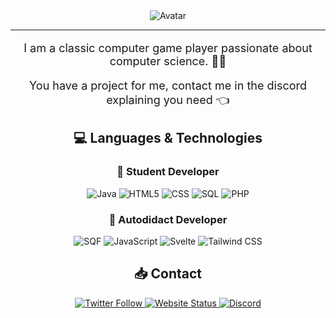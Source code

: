 <div align="center">
    <img src="https://avatars.githubusercontent.com/u/91902158?v=4" alt="Avatar">
</div>

---
<div align="center" style="font-size: 18px;">
    <p>I am a classic computer game player passionate about computer science. 👀🍕</p>
    <p>You have a project for me, contact me in the discord explaining you need 👈</p>
</div>

<h2 align="center"> 💻 Languages & Technologies </h2>

<h3 align="center"> 💼 Student Developer</h3>
<div align="center">

![Java](https://img.shields.io/badge/-Java-red?logo=java&logoColor=white&style=for-the-badge)
![HTML5](https://img.shields.io/badge/-HTML5-red?logo=html5&logoColor=white&style=for-the-badge)
![CSS](https://img.shields.io/badge/-CSS-blue?logo=css3&logoColor=white&style=for-the-badge)
![SQL](https://img.shields.io/badge/-SQL-blue?logo=mysql&logoColor=white&style=for-the-badge)
![PHP](https://img.shields.io/badge/-PHP-777BB4?logo=php&logoColor=white&style=for-the-badge)

</div>

<h3 align="center"> 🤺 Autodidact Developer </h3>
<div align="center">

![SQF](https://img.shields.io/badge/-SQF-66FF66?logo=sqf&logoColor=black&style=for-the-badge)
![JavaScript](https://img.shields.io/badge/-JavaScript-yellow?logo=javascript&logoColor=white&style=for-the-badge)
![Svelte](https://img.shields.io/badge/-Svelte-ff3e00?logo=svelte&logoColor=white&style=for-the-badge)
![Tailwind CSS](https://img.shields.io/badge/-Tailwind_CSS-06b6d4?logo=tailwind-css&logoColor=white&style=for-the-badge)

</div>

<h2 align="center">📥 Contact </h2>

<div align="center">
    <a href="https://twitter.com/Admors_">
        <img src="https://img.shields.io/badge/-Twitter-1DA1F2?logo=x&logoColor=white&style=for-the-badge" alt="Twitter Follow">
    </a>
    <a href="https://admors-srv.ovh">
        <img src="https://img.shields.io/website?up_message=Online&down_message=Offline&url=https%3A%2F%2Fadmors-srv.ovh&label=Website&style=for-the-badge&logoColor=white&logoWidth=20" alt="Website Status">
    </a>
    <a href="https://discordapp.com/users/334012117764014080">
        <img src="https://img.shields.io/badge/-Discord-7289DA?style=for-the-badge&logo=discord&logoColor=white&logoWidth=20" alt="Discord">
    </a>
</div>


